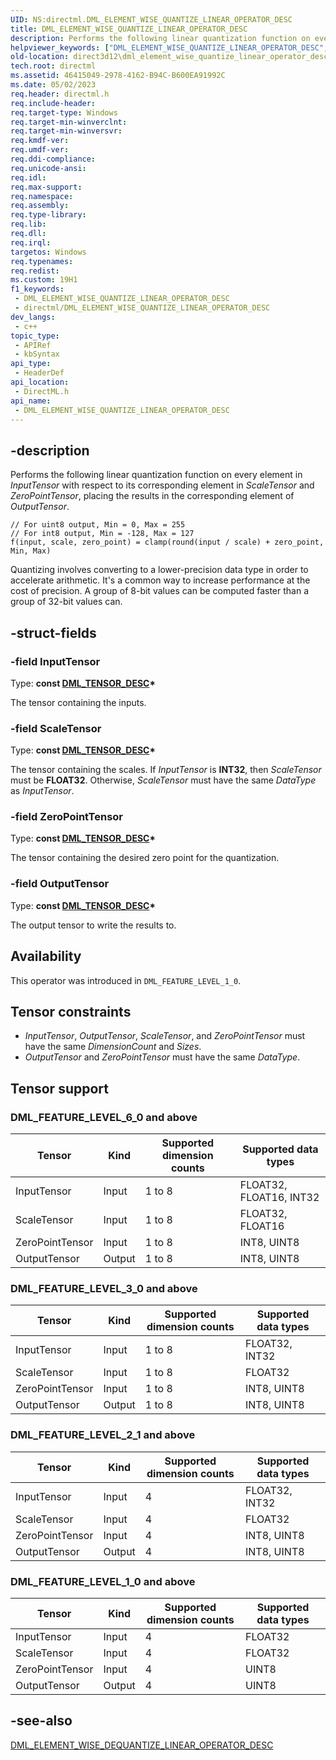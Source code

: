 ```yaml
---
UID: NS:directml.DML_ELEMENT_WISE_QUANTIZE_LINEAR_OPERATOR_DESC
title: DML_ELEMENT_WISE_QUANTIZE_LINEAR_OPERATOR_DESC
description: Performs the following linear quantization function on every element in *InputTensor* with respect to its corresponding element in *ScaleTensor* and `ZeroPointTensor`, placing the results in the corresponding element of *OutputTensor*.
helpviewer_keywords: ["DML_ELEMENT_WISE_QUANTIZE_LINEAR_OPERATOR_DESC","DML_ELEMENT_WISE_QUANTIZE_LINEAR_OPERATOR_DESC structure","direct3d12.dml_element_wise_quantize_linear_operator_desc","directml/DML_ELEMENT_WISE_QUANTIZE_LINEAR_OPERATOR_DESC"]
old-location: direct3d12\dml_element_wise_quantize_linear_operator_desc.htm
tech.root: directml
ms.assetid: 46415049-2978-4162-B94C-B600EA91992C
ms.date: 05/02/2023
req.header: directml.h
req.include-header: 
req.target-type: Windows
req.target-min-winverclnt: 
req.target-min-winversvr: 
req.kmdf-ver: 
req.umdf-ver: 
req.ddi-compliance: 
req.unicode-ansi: 
req.idl: 
req.max-support: 
req.namespace: 
req.assembly: 
req.type-library: 
req.lib: 
req.dll: 
req.irql: 
targetos: Windows
req.typenames: 
req.redist: 
ms.custom: 19H1
f1_keywords:
 - DML_ELEMENT_WISE_QUANTIZE_LINEAR_OPERATOR_DESC
 - directml/DML_ELEMENT_WISE_QUANTIZE_LINEAR_OPERATOR_DESC
dev_langs:
 - c++
topic_type:
 - APIRef
 - kbSyntax
api_type:
 - HeaderDef
api_location:
 - DirectML.h
api_name:
 - DML_ELEMENT_WISE_QUANTIZE_LINEAR_OPERATOR_DESC
---
```


## -description

Performs the following linear quantization function on every element in *InputTensor* with respect to its corresponding element in *ScaleTensor* and *ZeroPointTensor*, placing the results in the corresponding element of *OutputTensor*.

```
// For uint8 output, Min = 0, Max = 255
// For int8 output, Min = -128, Max = 127
f(input, scale, zero_point) = clamp(round(input / scale) + zero_point, Min, Max)
```

Quantizing involves converting to a lower-precision data type in order to accelerate arithmetic. It's a common way to increase performance at the cost of precision. A group of 8-bit values can be computed faster than a group of 32-bit values can.

## -struct-fields

### -field InputTensor

Type: **const [DML_TENSOR_DESC](/windows/win32/api/directml/ns-directml-dml_tensor_desc)\***

The tensor containing the inputs.

### -field ScaleTensor

Type: **const [DML_TENSOR_DESC](/windows/win32/api/directml/ns-directml-dml_tensor_desc)\***

The tensor containing the scales. If *InputTensor* is **INT32**, then *ScaleTensor* must be **FLOAT32**. Otherwise, *ScaleTensor* must have the same *DataType* as *InputTensor*.

### -field ZeroPointTensor

Type: **const [DML_TENSOR_DESC](/windows/win32/api/directml/ns-directml-dml_tensor_desc)\***

The tensor containing the desired zero point for the quantization.

### -field OutputTensor

Type: **const [DML_TENSOR_DESC](/windows/win32/api/directml/ns-directml-dml_tensor_desc)\***

The output tensor to write the results to.

## Availability
This operator was introduced in `DML_FEATURE_LEVEL_1_0`.

## Tensor constraints
* *InputTensor*, *OutputTensor*, *ScaleTensor*, and *ZeroPointTensor* must have the same *DimensionCount* and *Sizes*.
* *OutputTensor* and *ZeroPointTensor* must have the same *DataType*.

## Tensor support
### DML_FEATURE_LEVEL_6_0 and above
| Tensor | Kind | Supported dimension counts | Supported data types |
| ------ | ---- | -------------------------- | -------------------- |
| InputTensor | Input | 1 to 8 | FLOAT32, FLOAT16, INT32 |
| ScaleTensor | Input | 1 to 8 | FLOAT32, FLOAT16 |
| ZeroPointTensor | Input | 1 to 8 | INT8, UINT8 |
| OutputTensor | Output | 1 to 8 | INT8, UINT8 |

### DML_FEATURE_LEVEL_3_0 and above
| Tensor | Kind | Supported dimension counts | Supported data types |
| ------ | ---- | -------------------------- | -------------------- |
| InputTensor | Input | 1 to 8 | FLOAT32, INT32 |
| ScaleTensor | Input | 1 to 8 | FLOAT32 |
| ZeroPointTensor | Input | 1 to 8 | INT8, UINT8 |
| OutputTensor | Output | 1 to 8 | INT8, UINT8 |

### DML_FEATURE_LEVEL_2_1 and above
| Tensor | Kind | Supported dimension counts | Supported data types |
| ------ | ---- | -------------------------- | -------------------- |
| InputTensor | Input | 4 | FLOAT32, INT32 |
| ScaleTensor | Input | 4 | FLOAT32 |
| ZeroPointTensor | Input | 4 | INT8, UINT8 |
| OutputTensor | Output | 4 | INT8, UINT8 |

### DML_FEATURE_LEVEL_1_0 and above
| Tensor | Kind | Supported dimension counts | Supported data types |
| ------ | ---- | -------------------------- | -------------------- |
| InputTensor | Input | 4 | FLOAT32 |
| ScaleTensor | Input | 4 | FLOAT32 |
| ZeroPointTensor | Input | 4 | UINT8 |
| OutputTensor | Output | 4 | UINT8 |

## -see-also

[DML_ELEMENT_WISE_DEQUANTIZE_LINEAR_OPERATOR_DESC](/windows/win32/api/directml/ns-directml-dml_element_wise_dequantize_linear_operator_desc)
